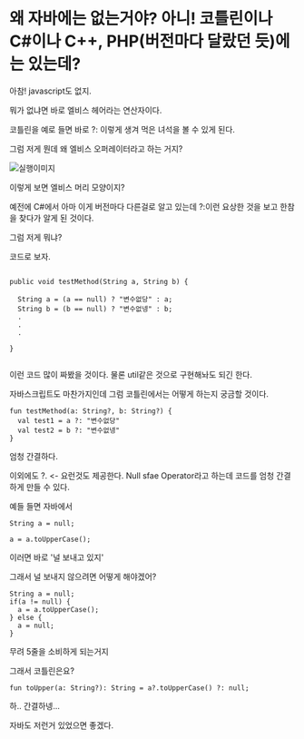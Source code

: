 # 왜 자바에는 없는거야? 아니! 코틀린이나 C#이나 C++, PHP(버전마다 달랐던 듯)에는 있는데?

아참! javascript도 없지.    

뭐가 없냐면 바로 엘비스 헤어라는 연산자이다.    

코틀린을 예로 들면 바로 ?: 이렇게 생겨 먹은 녀석을 볼 수 있게 된다.    

그럼 저게 뭔데 왜 엘비스 오퍼레이터라고 하는 거지?    

![실행이미지](https://i.stack.imgur.com/hQlrps.png)

이렇게 보면 엘비스 머리 모양이지?    


예전에 C#에서 아마 이게 버전마다 다른걸로 알고 있는데 ?:이런 요상한 것을 보고 한참을 찾다가 알게 된 것이다.

그럼 저게 뭐냐?

코드로 보자.


```

public void testMethod(String a, String b) {

  String a = (a == null) ? "변수없당" : a;
  String b = (b == null) ? "변수없넹" : b;
  .
  .
  .

}


```

이런 코드 많이 짜봤을 것이다. 물론 util같은 것으로 구현해놔도 되긴 한다.

자바스크립트도 마찬가지인데 그럼 코틀린에서는 어떻게 하는지 궁금할 것이다.

```
fun testMethod(a: String?, b: String?) { 
  val test1 = a ?: "변수없당" 
  val test2 = b ?: "변수없넹" 
}

```

엄청 간결하다.

이외에도 ?. <- 요런것도 제공한다. 
Null sfae Operator라고 하는데 코드를 엄청 간결하게 만들 수 있다.

예들 들면 자바에서

```
String a = null;

a = a.toUpperCase();

```

이러면 바로 '널 보내고 있지'

그래서 널 보내지 않으려면 어떻게 해야겠어?

```
String a = null;
if(a != null) {
  a = a.toUpperCase();
} else {
  a = null;
}

```

무려 5줄을 소비하게 되는거지

그래서 코틀린은요?

```
fun toUpper(a: String?): String = a?.toUpperCase() ?: null;

```

하.. 간결하넹...

자바도 저런거 있었으면 좋겠다.
